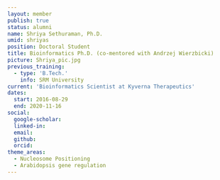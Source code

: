 ```yaml
---
layout: member
publish: true
status: alumni
name: Shriya Sethuraman, Ph.D.
umid: shriyas
position: Doctoral Student
title: Bioinformatics Ph.D. (co-mentored with Andrzej Wierzbicki)
picture: Shriya_pic.jpg
previous_training:
  - type: 'B.Tech.'
    info: SRM University
current: 'Bioinformatics Scientist at Kyverna Therapeutics'
dates:
  start: 2016-08-29
  end: 2020-11-16
social: 
  google-scholar: 
  linked-in: 
  email: 
  github:
  orcid:
theme_areas:
  - Nucleosome Positioning
  - Arabidopsis gene regulation
---
```


